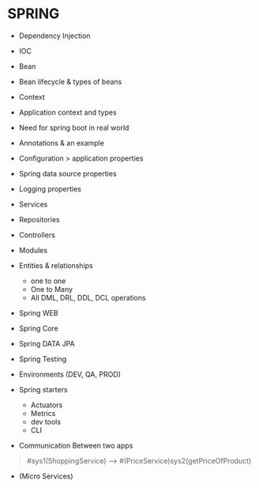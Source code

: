 # SPRING 
* Dependency Injection
* IOC 
* Bean 
* Bean lifecycle & types of beans
* Context
* Application context and types
* Need for spring boot in real world
* Annotations & an example
* Configuration > application properties
* Spring data source properties
* Logging properties
* Services 
* Repositories
* Controllers
* Modules
* Entities & relationships
  * one to one
  * One to Many
  * All DML, DRL, DDL, DCL operations
* Spring WEB
* Spring Core
* Spring DATA JPA
* Spring Testing
* Environments (DEV, QA, PROD)
* Spring starters
  * Actuators
  * Metrics
  * dev tools
  * CLI

* Communication Between two apps 
 > #sys1(ShoppingService) -->
#(PriceService)sys2(getPriceOfProduct)


* (Micro Services)